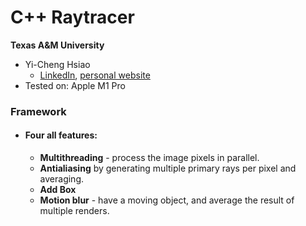 # C++ Raytracer

**Texas A&M University**

* Yi-Cheng Hsiao
  * [LinkedIn](https://yicheng.tw/), [personal website](https://www.linkedin.com/in/yi-cheng-hsiao/)
* Tested on: Apple M1 Pro
  
### Framework
* #### Four all features:
  *    **Multithreading** - process the image pixels in parallel.  
  *    **Antialiasing** by generating multiple primary rays per pixel and averaging.
  *    **Add Box** 
  *    **Motion blur** - have a moving object, and average the result of multiple renders.

###